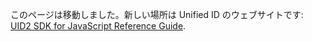 このページは移動しました。新しい場所は Unified ID のウェブサイトです: [UID2 SDK for JavaScript Reference Guide](https://unifiedid.com/ja/docs/sdks/client-side-identity).
